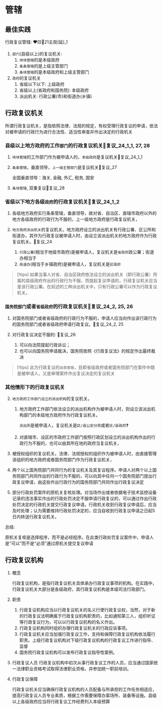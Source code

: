 # 管辖

## 最佳实践

行政复议管辖: ❤️🟨🚪21主观(延)_1
1. `部门`(县级以上)的复议机关:
    1. `块块管辖`的是本级政府
    2. `条条管辖`的是上级主管部门
    3. `条块管辖`的是本级政府和上级主管部门
2. `政府`的复议机关
    1. 省级以下以下: 上级政府
    2. 省级以上(省政府和国务院): 本级政府
    3. 派出机关: 行政公署(市)和街道办(乡镇)

## 行政复议机关

所谓行政复议机关，是指依照法律、法规的规定，有权受理行政复议的申请，依法对被申请的行政行为进行合法性、适当性审查并作出决定的行政机关

### 县级以上地方政府的工作`部门`的行政复议机关🚪复议_24_1_1, 27, 28

1. `块块管辖`的工作部门作为被申请人的，`本级政府`是复议机关🚪复议_24_1_1
2. `条条管辖`，垂直领导，`上一级主管部门`是复议机关🚪复议_27
    
    全国垂直领导：海关, 金融, 外汇, 税务, 国安

3. `条块管辖`, 双重复议🚪复议_28


### 省级以下地方各级`政府`的行政复议机关🚪复议_24_1_2

1. 各级地方政府实行条条管辖，垂直领导，故对省、自治区、直辖市政府以外的地方各级政府的行政行为不服的，上一级地方政府是行政复议机关，

1. `地方政府派出机关`的复议机关。地方政府设立的派出机关有行政公署、区公所和街道办，其作为行政复议被申请人时，由设立该派出机关的地方政府作为行政复议机关。🚪复议_24

    1. `行政公署`(相当于地级市政府)是被申请人，复议机关是`省政府`政公署；街道办相当于
    2. `街道办`(相当于乡镇政府)是被申请人，复议机关是`区政府`



> [!tips]
> 如果当事人对省、自治区政府依法设立的派出机关（即行政公署）所属的县级政府作出的行政行为不服，而提起复议申请的，行政复议机关应当是该行政公署。在前述的三种派出机关中，只有行政公署可以作为行政复议机关。


### `国务院部门`或者`省级政府`的行政复议机关🚪复议_24_2, 25, 26

1. 对国务院部门或者省级政府的行政行为不服的，申请人应当向作出该行政行为的国务院部门或者省级政府申请行政复议。🚪复议_24_2, 25

2. 对行政复议决定不服的: 🚪复议_26
    1. 可以向法院提起行政诉讼；
    2. 也可以向国务院申请裁决，国务院依照《行政复议法》的规定作出最终裁决

> [!tips]
> 此为行政复议的`自我管辖`，目即省级政府或者国务院部门在案件中既是被申请人，又是审理案件作出复议决定的复议机关



### 其他情形下的行政复议机关


2. `地方政府工作部门设立的派出机构`的复议机关。

    1. 地方政府工作部门依法设立的派出机构作为被申请人时，则设立该派出机构部门的本级地方政府作为行政复议机关。

        `派出所`是被申请人，复议机关是`区/县公安分局`或者`区/县政府`❓

    2. 对直辖市、设区的市政府工作部门按照行政区划设立的派出机构作出的行政行为不服的，也可以由其所在地的政府当复议机关，

3. 被授权组织的复议机关。法律、法规授权的组织作为被申请人时，由直接管理该组织的地方政府或者国务院部门作为行政复议机关，

4. 两个以上国务院部门共同行为的复议机关及其复议程序。申请人对两个以上国务院部门共同作出的行政行为不服的，可以向其中任何一个国务院部门提出行政复议申请，由这些作出行政行为的国务院部门共同作出行政复议决定

6. 部分行政处罚案件的原机关复核处理。对当场作出或者依据电子技术监控设备记录的违法事实作出的行政处罚决定不服申请行政复议的，可以通过作出行政处罚决定的行政机关提交行政复议申请。行政机关收到行政复议申请后，应当及时处理；认为需要维持行政处罚决定的，应当自收到行政复议申请之日起5日内转送行政复议机关。

总结:

原机关复核是选择程序，而不是必经程序。在此类行政处罚复议案件中，申请人是“可以”而不是“必须”通过原机关提交复议申请





## 行政复议机构

1. 概念

    行政复议机构，是指行政复议机关具体承办行政复议事项的机构。在实践中，行政复议机关大部分是各级政府，其行政复议机构是本级司法行政部门。

1. 职责

    1. 行政复议机构应当以行政复议机关的名义行使行政复议权，当然，对于新的行政复议法明确属于行政复议机构职责的，比如通知第三人，组织听证等行政复议行为，可以以行政复议机构的名义作出。
    2. 行政复议机构同时组织办理行政复议机关的行政应诉事项。
    3. 行政复议机关应当加强行政复议工作，支持和保障行政复议机构依法履行职责。上级行政复议机构对下级行政复议机构的行政复议工作进行指导、监督
    4. 国务院行政复议机构可以发布行政复议指导性案例。

1. 行政复议人员
    行政复议机构中初次从事行政复议工作的人员，应当通过国家统一法律职业资格考试取得法律职业资格，并参加统一职前培训。

1. 行政复议保障

    行政复议机关应当确保行政复议机构的人员配备与所承担的工作任务相适应，提高行政复议人员专业素质，根据工作需要保障办案场所、装备等设施。县级以上各级政府应当将行政复议工作经费列入本级预算
